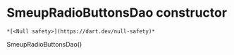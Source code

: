 


# SmeupRadioButtonsDao constructor




    *[<Null safety>](https://dart.dev/null-safety)*



SmeupRadioButtonsDao()












